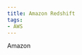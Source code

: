 ```yaml
---
title: Amazon Redshift
tags:
- AWS
---
```

Amazon

[^1]: **Title:** []()<br>
**Publication:** []()<br>
**Date:** <br>
**Author(s):** []()<br>